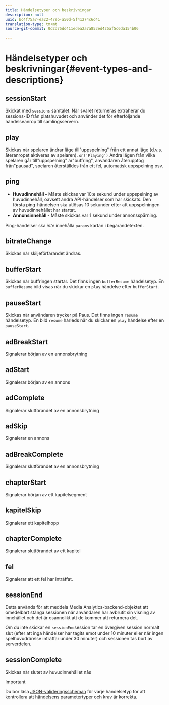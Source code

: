 ```yaml
---
title: Händelsetyper och beskrivningar
description: null
uuid: bc4f75a7-ea22-47eb-a50d-5f41274c6d41
translation-type: tm+mt
source-git-commit: 0d2d75dd411edea2a7a853ed425af5c6da154b06

---
```



# Händelsetyper och beskrivningar{#event-types-and-descriptions}

## sessionStart

Skickat med `sessions` samtalet. När svaret returneras extraherar du sessions-ID från platshuvudet och använder det för efterföljande händelseanrop till samlingsservern.

## play

Skickas när spelaren ändrar läge till&quot;uppspelning&quot; från ett annat läge (d.v.s. återanropet aktiveras av spelaren). `on('Playing')` Andra lägen från vilka spelaren går till&quot;uppspelning&quot; är&quot;buffring&quot;, användaren återupptog från&quot;pausad&quot;, spelaren återställdes från ett fel, automatisk uppspelning osv.

## ping

* **Huvudinnehåll -** Måste skickas var 10:e sekund under uppspelning av huvudinnehåll, oavsett andra API-händelser som har skickats. Den första ping-händelsen ska utlösas 10 sekunder efter att uppspelningen av huvudinnehållet har startat.
* **Annonsinnehåll -** Måste skickas var 1 sekund under annonsspårning.

Ping-händelser ska *inte* innehålla `params` kartan i begärandetexten.

## bitrateChange

Skickas när skiljeförfarandet ändras.

## bufferStart

Skickas när buffringen startar. Det finns ingen `bufferResume` händelsetyp. En `bufferResume` bild visas när du skickar en `play` händelse efter `bufferStart`.

## pauseStart

Skickas när användaren trycker på Paus. Det finns ingen `resume` händelsetyp. En bild `resume` härleds när du skickar en `play` händelse efter en `pauseStart`.

## adBreakStart

Signalerar början av en annonsbrytning

## adStart

Signalerar början av en annons

## adComplete

Signalerar slutförandet av en annonsbrytning

## adSkip

Signalerar en annons

## adBreakComplete

Signalerar slutförandet av en annonsbrytning

## chapterStart

Signalerar början av ett kapitelsegment

## kapitelSkip

Signalerar ett kapitelhopp

## chapterComplete

Signalerar slutförandet av ett kapitel

## fel

Signalerar att ett fel har inträffat.

## sessionEnd

Detta används för att meddela Media Analytics-backend-objektet att omedelbart stänga sessionen när användaren har avbrutit sin visning av innehållet och det är osannolikt att de kommer att returnera det.

Om du inte skickar en `sessionEnd`session tar en övergiven session normalt slut (efter att inga händelser har tagits emot under 10 minuter eller när ingen spelhuvudrörelse inträffar under 30 minuter) och sessionen tas bort av serverdelen.

## sessionComplete

Skickas när slutet av huvudinnehållet nås

>[!IMPORTANT]
>
>Du bör läsa [JSON-valideringsscheman](/help/media-collection-api/mc-api-ref/mc-api-json-validation.md) för varje händelsetyp för att kontrollera att händelsens parametertyper och krav är korrekta.

